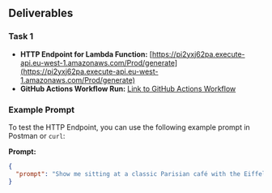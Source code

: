 ## Deliverables

### Task 1
- **HTTP Endpoint for Lambda Function:** [https://pi2yxj62pa.execute-api.eu-west-1.amazonaws.com/Prod/generate](https://pi2yxj62pa.execute-api.eu-west-1.amazonaws.com/Prod/generate)
- **GitHub Actions Workflow Run:** [Link to GitHub Actions Workflow](https://github.com/yousef1508/Devopsexam2024Yoas001/actions/runs/11965040171/job/33358378685)

### Example Prompt
To test the HTTP Endpoint, you can use the following example prompt in Postman or `curl`:

**Prompt:**
```json
{
  "prompt": "Show me sitting at a classic Parisian café with the Eiffel Tower in the background."
}
